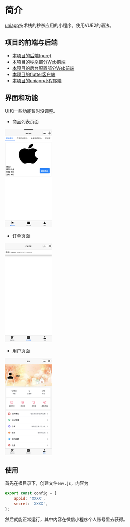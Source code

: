 # 简介
[uniapp](https://uniapp.dcloud.net.cn)技术栈的秒杀应用的小程序。使用VUE2的语法。

## 项目的前端与后端
- [本项目的后端(pure)](https://github.com/weiraneve/seckillcloud-pure)
- [本项目的秒杀部分Web前端](https://github.com/weiraneve/seckill-front)
- [本项目的后台配置部分Web前端](https://github.com/weiraneve/admin-manager)
- [本项目的flutter客户端](https://github.com/weiraneve/seckill-deal)
- [本项目的uniapp小程序端](https://github.com/weiraneve/seckill-mall-miniprogram)

## 界面和功能
UI和一些功能暂时没调整。

- 商品列表页面

<img src="./docs/images/goods_list.png" alt="商品列表页面" width="30%" />

- 订单页面

<img src="./docs/images/order.png" alt="订单页面" width="30%" />


- 用户页面

<img src="./docs/images/user.png" alt="用户页面" width="30%" />

## 使用
首先在根目录下，创建文件`env.js`，内容为
```javascript
export const config = {
    appid: 'XXXX',
    secret: 'XXXX',
};
```
然后就能正常运行，其中内容在微信小程序个人账号里去获得。